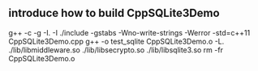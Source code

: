 ## introduce how to build CppSQLite3Demo

g++ -c -g -I. -I ./include  -gstabs -Wno-write-strings -Werror -std=c++11 CppSQLite3Demo.cpp
g++ -o test_sqlite CppSQLite3Demo.o -L. ./lib/libmiddleware.so ./lib/libsecrypto.so ./lib/libsqlite3.so
rm -fr CppSQLite3Demo.o
